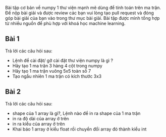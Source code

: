 Bài tập cơ bản về numpy 1 thư viện mạnh mẽ dùng để tính toán trên ma trận. Để nộp bài giải và được review các bạn vui lòng tạo pull request và đóng góp bài giải của bạn 
vào trong thư mục bài giải.
Bài tập được mình tổng hợp từ nhiều nguồn để phù hợp với khoá học machine learning.

## Bài 1
Trả lời các câu hỏi sau:
- Lệnh để cài đặt/ gỡ cài đặt thư viện numpy là gì ?
- Hãy tạo 1 ma trận 3 hàng 4 cột trong numpy
- Hãy tạo  1 ma trận vuông 5x5 toàn số 7
- Tạo ngẫu nhiên 1 ma trận có kích  thước 3x3


## Bài 2

Trả lời các câu hỏi sau:
- shape của 1 array là gì?, Lệnh nào để in ra shape của 1 ma trận
- in ra độ dài của array ở trên 
- in ra kiểu của array ở trên 
- Khai báo 1 array ở kiểu float rồi chuyển đổi array đó thành kiểu int 
